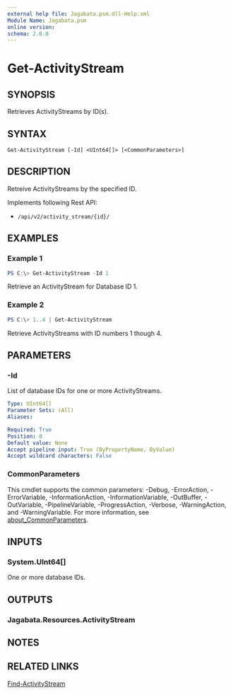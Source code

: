 ```yaml
---
external help file: Jagabata.psm.dll-Help.xml
Module Name: Jagabata.psm
online version:
schema: 2.0.0
---
```


# Get-ActivityStream

## SYNOPSIS
Retrieves ActivityStreams by ID(s).

## SYNTAX

```
Get-ActivityStream [-Id] <UInt64[]> [<CommonParameters>]
```

## DESCRIPTION
Retreive ActivityStreams by the specified ID.

Implements following Rest API:  
- `/api/v2/activity_stream/{id}/`  

## EXAMPLES

### Example 1
```powershell
PS C:\> Get-ActivityStream -Id 1
```

Retrieve an ActivityStream for Database ID 1.

### Example 2
```powershell
PS C:\> 1..4 | Get-ActivityStream
```

Retrieve ActivityStreams with ID numbers 1 though 4.

## PARAMETERS

### -Id
List of database IDs for one or more ActivityStreams.

```yaml
Type: UInt64[]
Parameter Sets: (All)
Aliases:

Required: True
Position: 0
Default value: None
Accept pipeline input: True (ByPropertyName, ByValue)
Accept wildcard characters: False
```

### CommonParameters
This cmdlet supports the common parameters: -Debug, -ErrorAction, -ErrorVariable, -InformationAction, -InformationVariable, -OutBuffer, -OutVariable, -PipelineVariable, -ProgressAction, -Verbose, -WarningAction, and -WarningVariable. For more information, see [about_CommonParameters](http://go.microsoft.com/fwlink/?LinkID=113216).

## INPUTS

### System.UInt64[]
One or more database IDs.

## OUTPUTS

### Jagabata.Resources.ActivityStream
## NOTES

## RELATED LINKS

[Find-ActivityStream](Find-ActivityStream.md)
